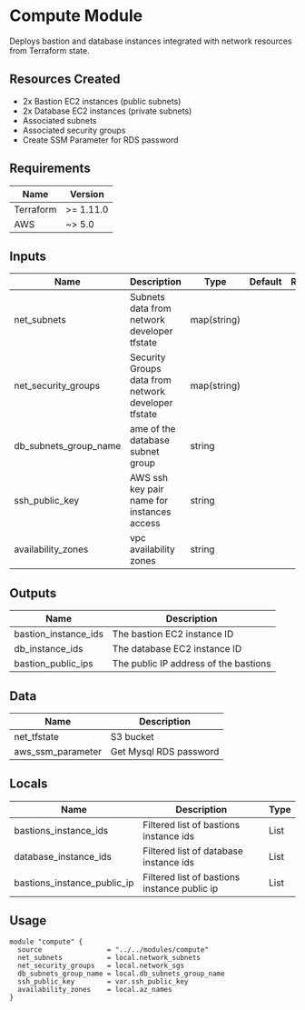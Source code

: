 # Compute Module

Deploys bastion and database instances integrated with network resources from Terraform state.

## Resources Created

- 2x Bastion EC2 instances (public subnets)
- 2x Database EC2 instances (private subnets)
- Associated subnets
- Associated security groups
- Create SSM Parameter for RDS password

## Requirements

| Name      | Version    |
|-----------|------------|
| Terraform | \>= 1.11.0 |
| AWS       | ~> 5.0     |

## Inputs

| Name                  | Description                                         | Type        | Default | Required |
|-----------------------|-----------------------------------------------------|-------------|---------|:--------:|
| net_subnets           | Subnets data from network developer tfstate         | map(string) |         |   yes    |
| net_security_groups   | Security Groups data from network developer tfstate | map(string) |         |   yes    |
| db_subnets_group_name | ame of the database subnet group                    | string      |         |   yes    |
| ssh_public_key        | AWS ssh key pair name for instances access          | string      |         |   yes    |
| availability_zones    | vpc availability zones                              | string      |         |   yes    |

## Outputs

| Name                 | Description                           |
|----------------------|---------------------------------------|
| bastion_instance_ids | The bastion EC2 instance ID           |
| db_instance_ids      | The database EC2 instance ID          |
| bastion_public_ips   | The public IP address of the bastions |

## Data

| Name              | Description            |
|-------------------|------------------------|
| net_tfstate       | S3 bucket              |
| aws_ssm_parameter | Get Mysql RDS password |

## Locals

| Name                        | Description                                  | Type |
|-----------------------------|----------------------------------------------|------|
| bastions_instance_ids       | Filtered list of bastions instance ids       | List |
| database_instance_ids       | Filtered list of database instance ids       | List |
| bastions_instance_public_ip | Filtered list of bastions instance public ip | List |

## Usage

```hcl
module "compute" {
  source                = "../../modules/compute"
  net_subnets           = local.network_subnets
  net_security_groups   = local.network_sgs
  db_subnets_group_name = local.db_subnets_group_name
  ssh_public_key        = var.ssh_public_key
  availability_zones    = local.az_names
}
```